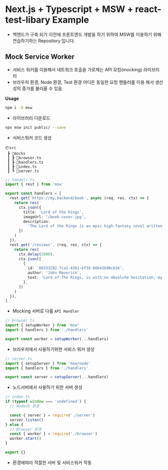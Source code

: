 # Next.js + Typescript + MSW + react-test-libary Example

- 백엔드가 구축 되기 이전에 프론트엔드 개발을 하기 위하여 MSW를 이용하기 위해 연습하기하는 Repository 입니다.

## Mock Service Worker

- 서비스 워커를 이용해서 네트워크 호출을 가로채는 API 모킹(mocking) 라이브러리
- 브라우저 환경, Node 환경, Test 환경 어디든 동일한 요청 핸들러를 이용 해서 생산성의 증가를 불러올 수 있음

**Usage**

```bash
npm i -D msw
```

- 라이브러리 다운로드

```bash
npx msw init public/ --save
```

- 서비스워커 코드 생성

```
📦src
 ┣ 📂mocks
 ┃ ┣ 📜browser.ts
 ┃ ┣ 📜handlers.ts
 ┃ ┣ 📜index.ts
 ┃ ┗ 📜server.ts
```

```ts
// handelr.ts
import { rest } from 'msw'

export const handlers = [
  rest.get('https://my.backend/book', async (req, res, ctx) => {
    return res(
      ctx.json({
        title: 'Lord of the Rings',
        imageUrl: '/book-cover.jpg',
        description:
          'The Lord of the Rings is an epic high-fantasy novel written by English author and scholar J. R. R. Tolkien.',
      })
    )
  }),
  rest.get('/reviews', (req, res, ctx) => {
    return res(
      ctx.delay(2000),
      ctx.json([
        {
          id: '60333292-7ca1-4361-bf38-b6b43b90cb16',
          author: 'John Maverick',
          text: 'Lord of The Rings, is with no absolute hesitation, my most favored and adored book by‑far. The triology is wonderful‑ and I really consider this a legendary fantasy series. It will always keep you at the edge of your seat‑ and the characters you will grow and fall in love with!',
        },
      ])
    )
  }),
]
```

- Mocking 서버로 다룰 `API Handler`

```ts
// browser.ts
import { setupWorker } from 'msw'
import { handlers } from './handlers'

export const worker = setupWorker(...handlers)
```

- 브라우저에서 사용하기위한 서비스 워커 생성

```ts
// server.ts
import { setupServer } from 'msw/node'
import { handlers } from './handlers'

export const server = setupServer(...handlers)
```

- 노드서버에서 사용하기 위한 서버 생성

```ts
// index.ts
if (typeof window === 'undefined') {
  // NodeJS 환경

  const { server } = require('./server')
  server.listen()
} else {
  // Browser 환경
  const { worker } = require('./browser')
  worker.start()
}

export {}
```

- 환경에따라 적절한 서버 및 서비스워커 작동
